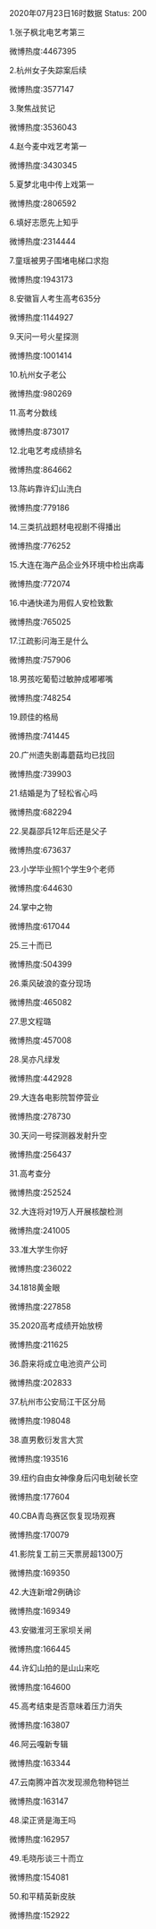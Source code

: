 2020年07月23日16时数据
Status: 200

1.张子枫北电艺考第三

微博热度:4467395

2.杭州女子失踪案后续

微博热度:3577147

3.聚焦战贫记

微博热度:3536043

4.赵今麦中戏艺考第一

微博热度:3430345

5.夏梦北电中传上戏第一

微博热度:2806592

6.填好志愿先上知乎

微博热度:2314444

7.童瑶被男子围堵电梯口求抱

微博热度:1943173

8.安徽盲人考生高考635分

微博热度:1144927

9.天问一号火星探测

微博热度:1001414

10.杭州女子老公

微博热度:980269

11.高考分数线

微博热度:873017

12.北电艺考成绩排名

微博热度:864662

13.陈屿靠许幻山洗白

微博热度:779186

14.三类抗战题材电视剧不得播出

微博热度:776252

15.大连在海产品企业外环境中检出病毒

微博热度:772074

16.中通快递为用假人安检致歉

微博热度:765025

17.江疏影问海王是什么

微博热度:757906

18.男孩吃葡萄过敏肿成嘟嘟嘴

微博热度:748254

19.顾佳的格局

微博热度:741445

20.广州遗失剧毒蘑菇均已找回

微博热度:739903

21.结婚是为了轻松省心吗

微博热度:682294

22.吴磊邵兵12年后还是父子

微博热度:673637

23.小学毕业照1个学生9个老师

微博热度:644630

24.掌中之物

微博热度:617044

25.三十而已

微博热度:504399

26.乘风破浪的查分现场

微博热度:465082

27.思文程璐

微博热度:457008

28.吴亦凡绿发

微博热度:442928

29.大连各电影院暂停营业

微博热度:278730

30.天问一号探测器发射升空

微博热度:256437

31.高考查分

微博热度:252524

32.大连将对19万人开展核酸检测

微博热度:241005

33.准大学生你好

微博热度:236022

34.1818黄金眼

微博热度:227858

35.2020高考成绩开始放榜

微博热度:211625

36.蔚来将成立电池资产公司

微博热度:202833

37.杭州市公安局江干区分局

微博热度:198048

38.直男敷衍发言大赏

微博热度:193516

39.纽约自由女神像身后闪电划破长空

微博热度:177604

40.CBA青岛赛区恢复现场观赛

微博热度:170079

41.影院复工前三天票房超1300万

微博热度:169350

42.大连新增2例确诊

微博热度:169349

43.安徽淮河王家坝关闸

微博热度:166445

44.许幻山拍的是山山来吃

微博热度:164600

45.高考结束是否意味着压力消失

微博热度:163807

46.阿云嘎新专辑

微博热度:163344

47.云南腾冲首次发现濒危物种铠兰

微博热度:163147

48.梁正贤是海王吗

微博热度:162957

49.毛晓彤谈三十而立

微博热度:154081

50.和平精英新皮肤

微博热度:152922


